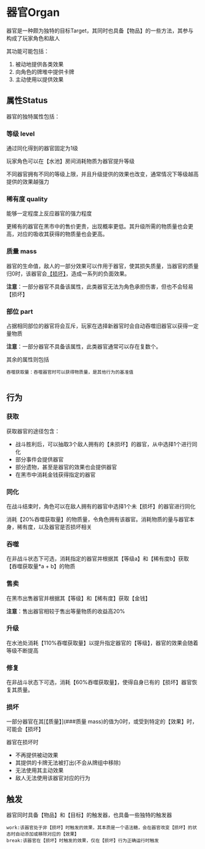 # 器官Organ

器官是一种颇为独特的目标Target，其同时也具备【物品】的一些方法，其参与构成了玩家角色和敌人

其功能可能包括：

1. 被动地提供各类效果
2. 向角色的牌堆中提供卡牌
3. 主动使用以提供效果

## 属性Status

器官的独特属性包括：

### 等级 level

通过同化得到的器官固定为1级

玩家角色可以在【水池】房间消耗物质为器官提升等级

不同器官拥有不同的等级上限，并且升级提供的效果也改变，通常情况下等级越高提供的效果越强力

### 稀有度 quality

能够一定程度上反应器官的强力程度

更稀有的器官在黑市中的售价更贵，出现概率更低。其升级所需的物质量也会更高，对应的吸收其获得的物质量也会更高。

### 质量 mass

器官的生命值，敌人的一部分效果可以作用于器官，使其损失质量，当器官的质量归0时，该器官会[【损坏】](###损坏)，造成一系列的负面效果。

**注意**：一部分器官不具备该属性，此类器官无法为角色承担伤害，但也不会轻易【损坏】

### 部位 part

占据相同部位的器官将会互斥，玩家在选择新器官时会自动吞噬旧器官以获得一定量物质

**注意**：一部分器官不具备该属性，此类器官通常可以存在复数个。

其余的属性则包括

~~~
吞噬获取量：吞噬器官时可以获得物质量，是其他行为的基准值


~~~



## 行为

### 获取

获取器官的途径包含：

- 战斗胜利后，可以抽取3个敌人拥有的【未损坏】的器官，从中选择1个进行同化
- 部分事件会提供器官
- 部分遗物，甚至是器官的效果也会提供器官
- 在黑市中消耗金钱获得指定的器官

### 同化

在战斗结束时，角色可以在敌人拥有的器官中选择1个未【损坏】的器官进行同化

消耗【20%吞噬获取量】的物质量，令角色拥有该器官。消耗物质的量与器官本身，稀有度，以及器官是否损坏相关

### 吞噬

在非战斗状态下可选，消耗指定的器官并根据其【等级a】和【稀有度b】获取【吞噬获取量*a + b】的物质

### 售卖

在黑市出售器官并根据其【等级】和【稀有度】获取【金钱】

**注意**：售出器官相较于售出等量物质的收益高20%

### 升级

在水池处消耗【110%吞噬获取量】以提升指定器官的【等级】，器官的效果会随着等级不断提高

### 修复

在非战斗状态下可选，消耗【60%吞噬获取量】，使得自身已有的【损坏】器官恢复其质量。

### 损坏

一部分器官在其[【质量】](###质量 mass)的值为0时，或受到特定的【效果】时，可能会【损坏】

器官在损坏时

- 不再提供被动效果
- 其提供的卡牌无法被打出(不会从牌组中移除)
- 无法使用其主动效果
- 敌人无法使用该器官对应的行为

## 触发

器官同时具备【物品】和【目标】的触发器，也具备一些独特的触发器

 ~~~
 work:该器官处于非【损坏】时触发的效果，其本质是一个语法糖，会在器官改变【损坏】的状态时自动添加或移除对应的【效果】
 break:该器官在【损坏】时触发的效果，仅在【损坏】行为正确运行时触发
 ~~~

